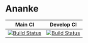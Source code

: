 # Ananke

|Main CI|Develop CI|
|:-:|:-:|
|[![Build Status](https://aneshodza.semaphoreci.com/badges/ananke/branches/main.svg)](https://aneshodza.semaphoreci.com/projects/ananke)|[![Build Status](https://aneshodza.semaphoreci.com/badges/ananke/branches/develop.svg)](https://aneshodza.semaphoreci.com/projects/ananke)|

